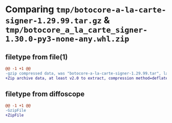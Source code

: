# Comparing `tmp/botocore-a-la-carte-signer-1.29.99.tar.gz` & `tmp/botocore_a_la_carte_signer-1.30.0-py3-none-any.whl.zip`

## filetype from file(1)

```diff
@@ -1 +1 @@
-gzip compressed data, was "botocore-a-la-carte-signer-1.29.99.tar", last modified: Sat Mar 25 01:23:18 2023, max compression
+Zip archive data, at least v2.0 to extract, compression method=deflate
```

## filetype from diffoscope

```diff
@@ -1 +1 @@
-GzipFile
+ZipFile
```

